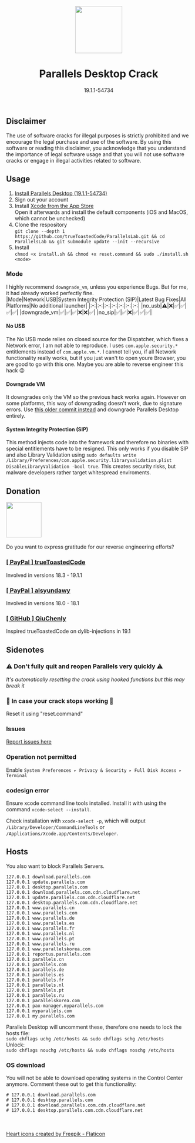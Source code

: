 <div align="center">
   <img src="https://github.com/trueToastedCode/ParallelsLab/assets/44642574/e05554fe-b335-42dc-87d6-7a3780916706" width=128 height=128>
   <h1>Parallels Desktop Crack</h1>
   <div>19.1.1-54734</div>
</div><br><br>

## Disclaimer
The use of software cracks for illegal purposes is strictly prohibited and we encourage the legal purchase and use of the software. By using this software or reading this disclaimer, you acknowledge that you understand the importance of legal software usage and that you will not use software cracks or engage in illegal activities related to software.

## Usage
1. [Install Parallels Desktop (19.1.1-54734)](https://download.parallels.com/desktop/v19/19.1.1-54734/ParallelsDesktop-19.1.1-54734.dmg)<br>
2. Sign out your account
3. Install [Xcode from the App Store](https://apps.apple.com/us/app/xcode/id497799835?mt=12)<br>
   Open it afterwards and install the default components (iOS and MacOS, which cannot be unchecked)
4. Clone the respository<br>
   `git clone --depth 1 https://github.com/trueToastedCode/ParallelsLab.git && cd ParallelsLab && git submodule update --init --recursive`
5. Install<br>
   `chmod +x install.sh && chmod +x reset.command && sudo ./install.sh <mode>`

### Mode
I highly recommend `downgrade_vm`, unless you experience Bugs. But for me, it had already worked perfectly fine.<br>
|Mode|Network|USB|System Integrity Protection (SIP)|Latest Bug Fixes|All Platforms|No additional launcher|
|:-:|:-:|:-:|:-:|:-:|:-:|:-:|
|no_usb|⚠️|❌|✅|✅|✅|✅|
|downgrade_vm|✅|✅|✅|❌|❌|✅|
|no_sip|✅|✅|❌|✅|✅|✅|

#### No USB
The No USB mode relies on closed source for the Dispatcher, which fixes a Network error, I am not able to reproduce. I uses `com.apple.security.*` entitlements instead of `com.apple.vm.*`. I cannot tell you, if all Network functionality really works, but if you just wan't to open youre Browser, you are good to go with this one. Maybe you are able to reverse engineer this hack 😉

#### Downgrade VM
It downgrades only the VM so the previous hack works again. However on some platforms, this way of downgrading doesn't work, due to signature errors. Use [this older commit instead](https://github.com/trueToastedCode/ParallelsLab/tree/5525d1faf934a27d0adf8a7e96a4ef2e9a240001) and downgrade Parallels Desktop entirely.

#### System Integrity Protection (SIP)
This method injects code into the framework and therefore no binaries with special entitlements have to be resigned. This only works if you disable SIP and also Library Validation using  `sudo defaults write /Library/Preferences/com.apple.security.libraryvalidation.plist DisableLibraryValidation -bool true`. This creates security risks, but malware developers rather target whitespread enviroments.

## Donation
<img src="https://github.com/trueToastedCode/ParallelsLab/assets/44642574/8a7a724b-4fed-4f68-8660-e475587d34fd" width=96><br><br>
Do you want to express gratitude for our reverse engineering efforts?

### [[ PayPal ] trueToastedCode](https://paypal.me/trueToastedCode)
Involved in versions 18.3 - 19.1.1

### [[ PayPal ] alsyundawy](https://paypal.me/alsyundawy)
Involved in versions 18.0 - 18.1

### [[ GitHub ] QiuChenly](https://github.com/QiuChenly)
Inspired trueToastedCode on dylib-injections in 19.1

## Sidenotes
### ⚠ Don't fully quit and reopen Parallels very quickly ⚠
*It's automatically resetting the crack using hooked functions but this may break it*

### 🔧 In case your crack stops working 🔧
Reset it using \"reset.command\"

### Issues
[Report issues here](https://github.com/trueToastedCode/ParallelsLab/issues)

### Operation not permitted
Enable `System Preferences ▸ Privacy & Security ▸ Full Disk Access ▸ Terminal`
### codesign error
Ensure xcode command line tools installed. Install it with using the command `xcode-select --install`.

Check installation with `xcode-select -p`, which will output `/Library/Developer/CommandLineTools` or `/Applications/Xcode.app/Contents/Developer`.
## Hosts
You also want to block Parallels Servers.
```
127.0.0.1 download.parallels.com
127.0.0.1 update.parallels.com
127.0.0.1 desktop.parallels.com
127.0.0.1 download.parallels.com.cdn.cloudflare.net
127.0.0.1 update.parallels.com.cdn.cloudflare.net
127.0.0.1 desktop.parallels.com.cdn.cloudflare.net
127.0.0.1 www.parallels.cn
127.0.0.1 www.parallels.com
127.0.0.1 www.parallels.de
127.0.0.1 www.parallels.es
127.0.0.1 www.parallels.fr
127.0.0.1 www.parallels.nl
127.0.0.1 www.parallels.pt
127.0.0.1 www.parallels.ru
127.0.0.1 www.parallelskorea.com
127.0.0.1 reportus.parallels.com
127.0.0.1 parallels.cn
127.0.0.1 parallels.com
127.0.0.1 parallels.de
127.0.0.1 parallels.es
127.0.0.1 parallels.fr
127.0.0.1 parallels.nl
127.0.0.1 parallels.pt
127.0.0.1 parallels.ru
127.0.0.1 parallelskorea.com
127.0.0.1 pax-manager.myparallels.com
127.0.0.1 myparallels.com
127.0.0.1 my.parallels.com
```
Parallels Desktop will uncomment these, therefore one needs to lock the hosts file:<br>
`sudo chflags uchg /etc/hosts && sudo chflags schg /etc/hosts`<br>
Unlock:<br>
`sudo chflags nouchg /etc/hosts && sudo chflags noschg /etc/hosts`
### OS download
You will not be able to download operating systems in the Control Center anymore. Comment these out to get this functionality:
```
# 127.0.0.1 download.parallels.com
# 127.0.0.1 desktop.parallels.com
# 127.0.0.1 download.parallels.com.cdn.cloudflare.net
# 127.0.0.1 desktop.parallels.com.cdn.cloudflare.net
```
<br><br>
<a href="https://www.flaticon.com/free-icons/heart" title="heart icons">Heart icons created by Freepik - Flaticon</a>
